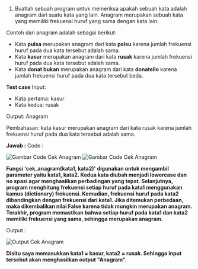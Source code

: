 1. Buatlah sebuah program untuk memeriksa apakah sebuah kata adalah anagram dari suatu kata yang lain. Anagram merupakan sebuah kata yang memiliki frekuensi huruf yang sama dengan kata lain.

Contoh dari anagram adalah sebagai berikut:

- Kata **pulsa** merupakan anagram dari kata **palsu** karena jumlah frekuensi huruf pada dua kata tersebut adalah sama.
- Kata **kasur** merupakan anagram dari kata **rusak** karena jumlah frekuensi huruf pada dua kata tersebut adalah sama.
- Kata **donat bukan** merupakan anagram dari kata **donatello** karena jumlah frekuensi huruf pada dua kata tersebut beda.

**Test case**
Input:

- Kata pertama: kasur
- Kata kedua: rusak

Output:
Anagram

Pembahasan: kata kasur merupakan anagram dari kata rusak karena jumlah frekuensi huruf pada dua kata tersebut adalah sama.

**Jawab :**
Code : 

![Gambar Code Cek Anagram](/screenshots/Eksplorasi/Code-cekAnagram1.png)
![Gambar Code Cek Anagram](/screenshots/Eksplorasi/Code-cekAnagram2.png)

**Fungsi 'cek_anagram(kata1, kata2)' digunakan untuk mengambil parameter yaitu kata1, kata2. Kedua kata diubah menjadi lowercase dan no spasi agar menghasilkan perbadingan yang tepat. Selanjutnya, program menghitung frekuensi setiap huruf pada kata1 menggunakan kamus (dictionary) frekuensi. Kemudian, frekuensi huruf pada kata2 dibandingkan dengan frekuensi dari kata1. Jika ditemukan perbedaan, maka dikembalikan nilai False karena tidak mungkin merupakan anagram. Terakhir, program memastikan bahwa setiap huruf pada kata1 dan kata2 memiliki frekuensi yang sama, sehingga merupakan anagram.**

Output :

![Output Cek Anagram](/screenshots/Eksplorasi/Output-cekAnagram.png)

**Disitu saya memasukkan kata1 = kasur, kata2 = rusak. Sehingga input tersebut akan menghasilkan output "Anagram".**

